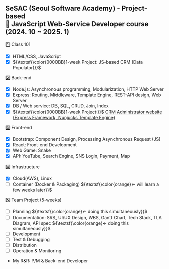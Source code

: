 ## SeSAC (Seoul Software Academy) - Project-based<br/>🎲 JavaScript Web-Service Developer course (2024. 10 ~ 2025. 1)

1️⃣ Class 101  
- [x] HTML/CSS, JavaScript  
- [x] ${\textsf{\color{0000BB}1-week Project: JS-based CRM (Data Populator)}}$  
  
2️⃣ Back-end  
- [x] Node.js: Asynchronous programming, Modularization, HTTP Web Server  
- [x] Express: Routing, Middleware, Template Engine, REST-API design, Web Server  
- [x] DB / Web service: DB, SQL, CRUD, Join, Index  
- [x] ${\textsf{\color{0000BB}1-week Project:}}$ [CRM Administrator website (Express Framework, Nunjucks Template Engine)](https://github.com/Better2day/sesac_js2/tree/main/6.crm/8.project#crm-project)  
  
3️⃣ Front-end  
- [x] Bootstrap: Component Design, Processing Asynchronous Request (JS)  
- [x] React: Front-end Development
- [x] Web Game: Snake  
- [x] API: YouTube, Search Engine, SNS Login, Payment, Map  
  
4️⃣ Infrastructure
- [x] Cloud(AWS), Linux  
- [ ] Container (Docker & Packaging) ${\textsf{\color{orange}← will learn a few weeks later}}$  
  
5️⃣ Team Project (5-weeks)  
- [ ] Planning  ${\textsf{\color{orange}← doing this simultaneously}}$
- [ ] Documentation: SRS, UI/UX Design, WBS, Gantt Chart, Tech Stack, TLA Diagram, API spec  ${\textsf{\color{orange}← doing this simultaneously}}$
- [ ] Development
- [ ] Test & Debugging
- [ ] Distribution
- [ ] Operation & Monitoring  
- My R&R: P/M & Back-end Developer

